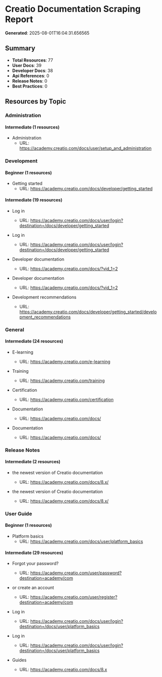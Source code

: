 # Creatio Documentation Scraping Report

**Generated**: 2025-08-01T16:04:31.656565

## Summary

- **Total Resources**: 77
- **User Docs**: 39
- **Developer Docs**: 38
- **Api References**: 0
- **Release Notes**: 0
- **Best Practices**: 0

## Resources by Topic

### Administration

#### Intermediate (1 resources)

- Administration
  - URL: https://academy.creatio.com/docs/user/setup_and_administration

### Development

#### Beginner (1 resources)

- Getting started
  - URL: https://academy.creatio.com/docs/developer/getting_started

#### Intermediate (19 resources)

- Log in
  - URL:
    https://academy.creatio.com/docs/user/login?destination=/docs/developer/getting_started

- Log in
  - URL:
    https://academy.creatio.com/docs/user/login?destination=/docs/developer/getting_started

- Developer documentation
  - URL: https://academy.creatio.com/docs/?vid_1=2

- Developer documentation
  - URL: https://academy.creatio.com/docs/?vid_1=2

- Development recommendations
  - URL:
    https://academy.creatio.com/docs/developer/getting_started/development_recommendations

### General

#### Intermediate (24 resources)

- E-learning
  - URL: https://academy.creatio.com/e-learning

- Training
  - URL: https://academy.creatio.com/training

- Certification
  - URL: https://academy.creatio.com/certification

- Documentation
  - URL: https://academy.creatio.com/docs/

- Documentation
  - URL: https://academy.creatio.com/docs/

### Release Notes

#### Intermediate (2 resources)

- the newest version of Creatio documentation
  - URL: https://academy.creatio.com/docs/8.x/

- the newest version of Creatio documentation
  - URL: https://academy.creatio.com/docs/8.x/

### User Guide

#### Beginner (1 resources)

- Platform basics
  - URL: https://academy.creatio.com/docs/user/platform_basics

#### Intermediate (29 resources)

- Forgot your password?
  - URL: https://academy.creatio.com/user/password?destination=academy/com

- or create an account
  - URL: https://academy.creatio.com/user/register?destination=academy/com

- Log in
  - URL:
    https://academy.creatio.com/docs/user/login?destination=/docs/user/platform_basics

- Log in
  - URL:
    https://academy.creatio.com/docs/user/login?destination=/docs/user/platform_basics

- Guides
  - URL: https://academy.creatio.com/docs/8.x
